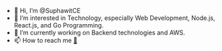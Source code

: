 


- 👋 Hi, I’m @SuphawitCE
- 👀 I’m interested in Technology, especially Web Development, Node.js, React.js, and Go Programming. 
- 🌱 I’m currently working on Backend technologies and AWS.
- 📫 How to reach me <a href='mailto:suphawith.jck@gmail.com'>:email:<a/>

<!---
SuphawitCE/SuphawitCE is a ✨ special ✨ repository because its `README.md` (this file) appears on your GitHub profile.
You can click the Preview link to take a look at your changes.
--->
